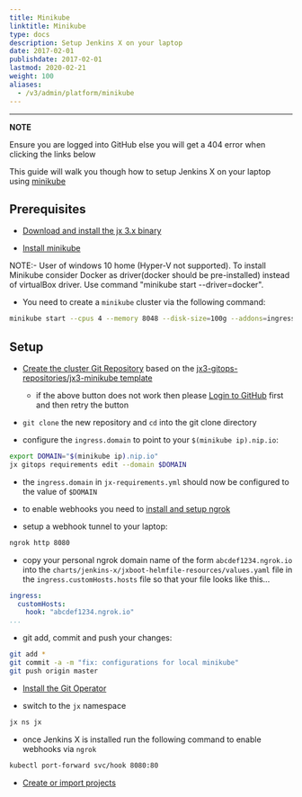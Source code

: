 ```yaml
---
title: Minikube
linktitle: Minikube
type: docs
description: Setup Jenkins X on your laptop
date: 2017-02-01
publishdate: 2017-02-01
lastmod: 2020-02-21
weight: 100
aliases:
  - /v3/admin/platform/minikube
---
```


---
**NOTE**

Ensure you are logged into GitHub else you will get a 404 error when clicking the links below

This guide will walk you though how to setup Jenkins X on your laptop using [minikube](https://kubernetes.io/docs/tasks/tools/install-minikube/)

## Prerequisites

* [Download and install the jx 3.x binary](/v3/guides/jx3/)

* [Install minikube](https://kubernetes.io/docs/tasks/tools/install-minikube/)

NOTE:- User of windows 10 home (Hyper-V not supported). To install Minikube consider Docker as driver(docker should be pre-installed)
       instead of virtualBox driver. Use command "minikube start --driver=docker".

* You need to create a `minikube` cluster via the following command:

```bash
minikube start --cpus 4 --memory 8048 --disk-size=100g --addons=ingress --vm=true
```

## Setup

*  <a href="https://github.com/jx3-gitops-repositories/jx3-minikube/generate" target="github" class="btn bg-primary text-light">Create the cluster Git Repository</a> based on the [jx3-gitops-repositories/jx3-minikube template](https://github.com/jx3-gitops-repositories/jx3-minikube/generate) 

   * if the above button does not work then please [Login to GitHub](https://github.com/login) first and then retry the button


* `git clone` the new repository and `cd` into the git clone directory

* configure the `ingress.domain` to point to your `$(minikube ip).nip.io`:

```bash
export DOMAIN="$(minikube ip).nip.io"
jx gitops requirements edit --domain $DOMAIN
```

* the `ingress.domain` in `jx-requirements.yml` should now be configured to the value of `$DOMAIN`

* to enable webhooks you need to [install and setup ngrok](https://ngrok.com/)

* setup a webhook tunnel to your laptop:

```bash
ngrok http 8080
```

* copy your personal ngrok domain name of the form `abcdef1234.ngrok.io` into the `charts/jenkins-x/jxboot-helmfile-resources/values.yaml` file in the `ingress.customHosts.hosts` file so that your file looks like this...

```yaml
ingress:
  customHosts:
    hook: "abcdef1234.ngrok.io"
...
```

* git add, commit and push your changes:

```bash
git add *
git commit -a -m "fix: configurations for local minikube"
git push origin master
```

* <a href="/v3/guides/operator/" class="btn bg-primary text-light">Install the Git Operator</a> 

* switch to the `jx` namespace

```bash    
jx ns jx
```        

* once Jenkins X is installed run the following command to enable webhooks via `ngrok`

```bash   
kubectl port-forward svc/hook 8080:80
```

*  <a href="/v3/develop/create-project/" class="btn bg-primary text-light">Create or import projects</a>
